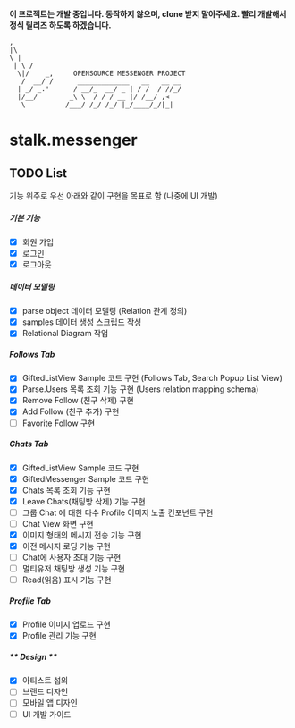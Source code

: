 **이 프로젝트는 개발 중입니다. 동작하지 않으며, clone 받지 말아주세요. 빨리 개발해서 정식 릴리즈 하도록 하겠습니다.**

```
,
|\
\ |
 | \ /
  \|/    _,     OPENSOURCE MESSENGER PROJECT
   /  __/ /      _____________   __   __ __
  | _/ _.'      / __/_  __/ _ | / /  / //_/
  |/__/        _\ \  / / / __ |/ /__/ ,<
   \          /___/ /_/ /_/ |_/____/_/|_|
```

# stalk.messenger

## TODO List

기능 위주로 우선 아래와 같이 구현을 목표로 함 (나중에 UI 개발)

##### 기본 기능
- [x] 회원 가입
- [x] 로그인
- [x] 로그아웃

##### 데이터 모델링
- [x] parse object 데이터 모델링 (Relation 관계 정의)
- [x] samples 데이터 생성 스크립드 작성
- [x] Relational Diagram 작업

##### Follows Tab
- [x] GiftedListView Sample 코드 구현 (Follows Tab, Search Popup List View)
- [x] Parse.Users 목록 조회 기능 구현 (Users relation mapping schema)
- [x] Remove Follow (친구 삭제) 구현
- [x] Add Follow (친구 추가) 구현
- [ ] Favorite Follow 구현

##### Chats Tab
- [x] GiftedListView Sample 코드 구현
- [x] GiftedMessenger Sample 코드 구현
- [x] Chats 목록 조회 기능 구현
- [x] Leave Chats(채팅방 삭제) 기능 구현
- [ ] 그룹 Chat 에 대한 다수 Profile 이미지 노출 컨포넌트 구현
- [ ] Chat View 화면 구현
- [x] 이미지 형태의 메시지 전송 기능 구현
- [x] 이전 메시지 로딩 기능 구현
- [ ] Chat에 사용자 초대 기능 구현
- [ ] 멀티유저 채팅방 생성 기능 구현
- [ ] Read(읽음) 표시 기능 구현

##### Profile Tab
- [x] Profile 이미지 업로드 구현
- [x] Profile 관리 기능 구현

##### ** Design **
- [x] 아티스트 섭외
- [ ] 브랜드 디자인
- [ ] 모바일 앱 디자인
- [ ] UI 개발 가이드

